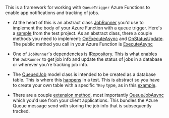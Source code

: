 This is a framework for working with `QueueTrigger` Azure Functions to enable app notifications and tracking of jobs.

- At the heart of this is an abstract class [JobRunner](https://github.com/adamfoneil/QueuedJobsLibrary/blob/master/QueuedJobs.Library/Abstract/JobRunner.cs) you'd use to implement the body of your Azure Function with a queue trigger. Here's a [sample](https://github.com/adamfoneil/QueuedJobsLibrary/blob/master/Testing/SampleJob.cs#L34) from the test project. As an abstract class, there a couple methods you need to implement: [OnExecuteAsync](https://github.com/adamfoneil/QueuedJobsLibrary/blob/master/QueuedJobs.Library/Abstract/JobRunner.cs#L31) and [OnStatusUpdate](https://github.com/adamfoneil/QueuedJobsLibrary/blob/master/QueuedJobs.Library/Abstract/JobRunner.cs#L36). The public method you call in your Azure Function is [ExecuteAsync](https://github.com/adamfoneil/QueuedJobsLibrary/blob/master/QueuedJobs.Library/Abstract/JobRunner.cs#L41)

- One of `JobRunner`'s dependencies is [IRepository](https://github.com/adamfoneil/QueuedJobsLibrary/blob/master/QueuedJobs.Library/Interfaces/IRepository.cs). This is what enables the `JobRunner` to get job info and update the status of jobs in a database or wherever you're tracking job info.

- The [QueuedJob](https://github.com/adamfoneil/QueuedJobsLibrary/blob/master/QueuedJobs.Library/Models/QueuedJob.cs) model class is intended to be created as a database table. This is where this [happens](https://github.com/adamfoneil/QueuedJobsLibrary/blob/master/Testing/SampleJob.cs#L87) in a test. This is abstract so you have to create your own table with a specific `TKey` type, as in this [example](https://github.com/adamfoneil/QueuedJobsLibrary/blob/master/Testing/SampleJob.cs#L62).

- There are a couple [extension method](https://github.com/adamfoneil/QueuedJobsLibrary/blob/master/QueuedJobs.Library/Extensions/QueueClientExtensions.cs), most importantly [QueueJobAsync](https://github.com/adamfoneil/QueuedJobsLibrary/blob/master/QueuedJobs.Library/Extensions/QueueClientExtensions.cs#L26) which you'd use from your client applications. This bundles the Azure Queue message send with storing the job info that is subsequently tracked.
